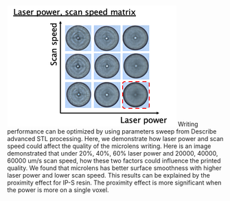 ![](/assets/img/writing.png)
Writing performance can be optimized by using parameters sweep from Describe advanced STL processing. Here, we demonstrate how laser power and scan speed could affect the quality of the microlens writing. Here is an image demonstrated that under 20%, 40%, 60% laser power and 20000, 40000, 60000 um/s scan speed, how these two factors could influence the printed quality. We found that microlens has better surface smoothness with higher laser power and lower scan speed. This results can be explained by the proximity effect for IP-S resin. The proximity effect is more significant when the power is more on a single voxel. 
